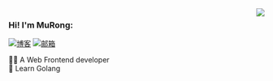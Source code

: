 <img align='right' src="https://github-readme-stats.vercel.app/api?username=murongg&show_icons=true">

### Hi! I'm MuRong:

[![博客](https://img.shields.io/static/v1?label=%E5%8D%9A%E5%AE%A2&message=imuboy.cn&color=orange&logo=bloglovin&style=flat-square&logoColor=white)](https://www.imuboy.cn/)
[![邮箱](https://img.shields.io/static/v1?label=邮箱&message=%20&color=5194f0&logo=gmail&style=flat-square&logoColor=white)](mailto:admin@imuboy.cn)
  
  
👨‍💻 A Web Frontend developer  
🤩 Learn Golang  
